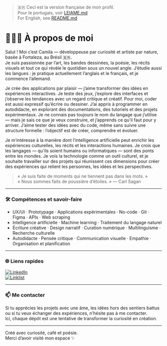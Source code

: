 > 🇧🇷 Ceci est la version française de mon profil.  
> Pour le portugais, voir [LEIAME.md](./LEIAME.md)  
> For English, see [README.md](./README.md)

# 👩🏾‍💻 À propos de moi

Salut ! Moi c’est Camila — développeuse par curiosité et artiste par nature, basée à Fortaleza, au Brésil 🇧🇷.  
Je suis passionnée par l’art, les bandes dessinées, la poésie, les récits visuels et tout ce qui révèle le quotidien sous un nouvel angle. J’étudie aussi les langues : je pratique actuellement l’anglais et le français, et je commence l’allemand.

Je crée des applications par plaisir — j’aime transformer des idées en expériences interactives. Je teste des jeux, j’explore des interfaces et j’observe les tendances avec un regard critique et créatif. Pour moi, coder est aussi expressif qu’écrire ou dessiner. J’ai appris à programmer en autodidacte, en explorant des documentations, des tutoriels et des projets expérimentaux. Je ne connais pas toujours le nom du langage que j’utilise — mais je sais ce que je veux construire, et j’apprends ce qu’il faut pour y arriver. J’aime tester des idées avec du code, même sans suivre une structure formelle : l’objectif est de créer, comprendre et évoluer.

Je m’intéresse à la manière dont l’intelligence artificielle peut enrichir les expériences culturelles, les récits et les interactions humaines. Je crois que les langages — qu’ils soient humains ou informatiques — sont des ponts entre les mondes. Je vois la technologie comme un outil culturel, et je souhaite travailler sur des projets qui réunissent ces dimensions pour créer des expériences qui relient les personnes, les idées et les perspectives.

> « Je suis faite de moments qui ne tiennent pas dans les mots. »  
> « Nous sommes faits de poussière d’étoiles. » — Carl Sagan

---

### 🛠️ Compétences et savoir-faire

- UX/UI · Prototypage · Applications expérimentales · No-code · Git · Figma · APIs · Web scraping  
- Intelligence artificielle · Machine learning · Traitement du langage naturel  
- Écriture créative · Design narratif · Curation numérique · Multilinguisme · Recherche culturelle  
- Autodidacte · Pensée critique · Communication visuelle · Empathie · Organisation et planification

---

### 🌐 Liens rapides

[![LinkedIn](https://img.shields.io/badge/LinkedIn-Camila%20Santino-blue?logo=linkedin)](https://www.linkedin.com/in/camilasantino)  
[![Linklist](https://img.shields.io/badge/Linklist.bio-camila__santino-9cf?logo=linktree)](https://linklist.bio/camila_santino)

---

### 📫 Me contacter

Si tu apprécies les projets avec une âme, les idées hors des sentiers battus ou si tu veux échanger des expériences, n’hésite pas à me contacter.  
Ici, chaque dépôt est une tentative de transformer la curiosité en création.

---

Créé avec curiosité, café et poésie.  
Merci d’avoir visité mon espace ✨
